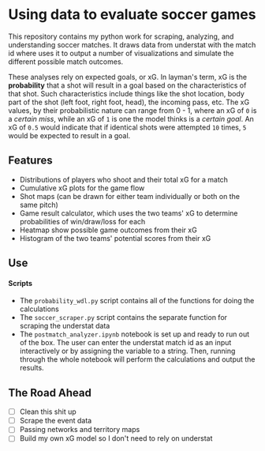 # Using data to evaluate soccer games

This repository contains my python work for scraping, analyzing, and understanding soccer matches. It draws data from understat with the match id where uses it to output a number of visualizations and simulate the different possible match outcomes. 

These analyses rely on expected goals, or xG. In layman's term, xG is the **probability** that a shot will result in a goal based on the characteristics of that shot. Such characteristics include things like the shot location, body part of the shot (left foot, right foot, head), the incoming pass, etc. The xG values, by their probabilistic nature can range from 0 - 1, where an xG of `0` is a *certain miss*, while an xG of `1` is one the model thinks is a *certain goal*. An xG of `0.5` would indicate that if identical shots were attempted `10` times, `5` would be expected to result in a goal. 

## Features
* Distributions of players who shoot and their total xG for a match
* Cumulative xG plots for the game flow
* Shot maps (can be drawn for either team individually or both on the same pitch)
* Game result calculator, which uses the two teams' xG to determine probabilities of win/draw/loss for each
* Heatmap show possible game outcomes from their xG
* Histogram of the two teams' potential scores from their xG

## Use
#### Scripts
* The `probability_wdl.py` script contains all of the functions for doing the calculations
* The `soccer_scraper.py` script contains the separate function for scraping the understat data
* The `postmatch_analyzer.ipynb` notebook is set up and ready to run out of the box. The user can enter the understat match id as an input interactively or by assigning the variable to a string. Then, running through the whole notebook will perform the calculations and output the results.

## The Road Ahead
- [ ] Clean this shit up
- [ ] Scrape the event data
- [ ] Passing networks and territory maps
- [ ] Build my own xG model so I don't need to rely on understat
